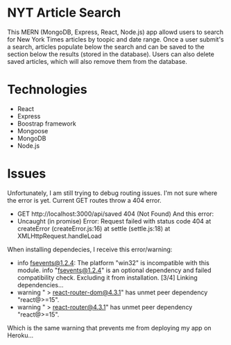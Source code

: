 # NYT Article Search

This MERN (MongoDB, Express, React, Node.js) app allowd users to search for New York Times articles by toopic and date range. Once a user submit's a search, articles populate below the search and can be saved to the section below the results (stored in the database). Users can also delete saved articles, which will also remove them from the database.

# Technologies
- React
- Express
- Boostrap framework
- Mongoose
- MongoDB
- Node.js

# Issues
Unfortunately, I am still trying to debug routing issues. I'm not sure where the error is yet. Current GET routes throw a 404 error.
- GET http://localhost:3000/api/saved 404 (Not Found)
And this error:
- Uncaught (in promise) Error: Request failed with status code 404
    at createError (createError.js:16)
    at settle (settle.js:18)
    at XMLHttpRequest.handleLoad

When installing dependecies, I receive this error/warning:
- info fsevents@1.2.4: The platform "win32" is incompatible with this module. info "fsevents@1.2.4" is an optional dependency and failed compatibility check. Excluding it from installation. [3/4] Linking dependencies...
- warning " > react-router-dom@4.3.1" has unmet peer dependency "react@>=15".
- warning " > react-router@4.3.1" has unmet peer dependency "react@>=15".

Which is the same warning that prevents me from deploying my app on Heroku...


